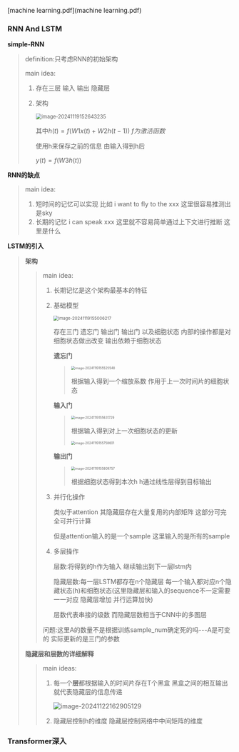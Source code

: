  [machine learning.pdf](machine learning.pdf) 

### RNN And LSTM

**simple-RNN**

> definition:只考虑RNN的初始架构
>
> main idea:
>
> 1. 存在三层 输入 输出 隐藏层
>
> 2. 架构
>
>    <img src="C:/Users/Lenovo/Desktop/Typora/pictures/image-20241119152643235.png" alt="image-20241119152643235" style="zoom: 80%;" />
>
>    其中$h(t)=f(W1x(t)+W2h(t-1))\ f为激活函数$​
>
>    使用h来保存之前的信息 由输入得到h后
>
>    $y(t)=f(W3h(t))$​

**RNN的缺点**

> main idea:
>
> 1. 短时间的记忆可以实现 比如 i want to fly to the xxx 这里很容易推测出是sky
> 2. 长期的记忆 i can speak xxx 这里就不容易简单通过上下文进行推断 这里是什么

**LSTM的引入**

> **架构**
>
> > main idea:
> >
> > 1. 长期记忆是这个架构最基本的特征
> >
> > 2. 基础模型
> >
> >    <img src="C:/Users/Lenovo/Desktop/Typora/pictures/image-20241119155006217.png" alt="image-20241119155006217" style="zoom: 67%;" />
> >
> >    存在三门 遗忘门 输出门 输出门 以及细胞状态 内部的操作都是对细胞状态做出改变 输出依赖于细胞状态
> >
> >    **遗忘门**
> >
> >    > <img src="C:/Users/Lenovo/Desktop/Typora/pictures/image-20241119155525548.png" alt="image-20241119155525548" style="zoom:50%;" />
> >    >
> >    > 根据输入得到一个缩放系数 作用于上一次时间片的细胞状态
> >
> >    **输入门**
> >
> >    > <img src="C:/Users/Lenovo/Desktop/Typora/pictures/image-20241119155631729.png" alt="image-20241119155631729" style="zoom:50%;" />
> >    >
> >    > 根据输入得到对上一次细胞状态的更新
> >    >
> >    > <img src="C:/Users/Lenovo/Desktop/Typora/pictures/image-20241119155758601.png" alt="image-20241119155758601" style="zoom:50%;" />
> >
> >    **输出门**
> >
> >    > <img src="C:/Users/Lenovo/Desktop/Typora/pictures/image-20241119155809757.png" alt="image-20241119155809757" style="zoom:50%;" />
> >    >
> >    > 根据细胞状态得到本次h h通过线性层得到目标输出
> >
> > 3. 并行化操作
> >
> >    类似于attention 其隐藏层存在大量复用的内部矩阵 这部分可完全可并行计算
> >
> >    但是attention输入的是一个sample 这里输入的是所有的sample 
> >
> > 4. 多层操作
> >
> >    层数:将得到的h作为输入 继续输出到下一层lstm内
> >
> >    隐藏层数:每一层LSTM都存在n个隐藏层 每一个输入都对应n个隐藏状态(h)和细胞状态(这里隐藏层和输入的sequence不一定需要一一对应 隐藏层增加 并行运算加快)
> >
> >    层数代表串接的级数 而隐藏层数相当于CNN中的多图层
> >
> > 问题:这里A的数量不是根据训练sample_num确定死的吗---A是可变的 实际更新的是三门的参数
>
> **隐藏层和层数的详细解释**
>
> > main ideas:
> >
> > 1. 每一个**层**都根据输入的时间片存在T个黑盒 黑盒之间的相互输出就代表隐藏层的信息传递
> >
> >    ![image-20241122162905129](C:/Users/Lenovo/Desktop/Typora/pictures/image-20241122162905129.png)
> >
> > 2. 隐藏层控制h的维度 隐藏层控制网络中中间矩阵的维度
>
> 

### Transformer深入
